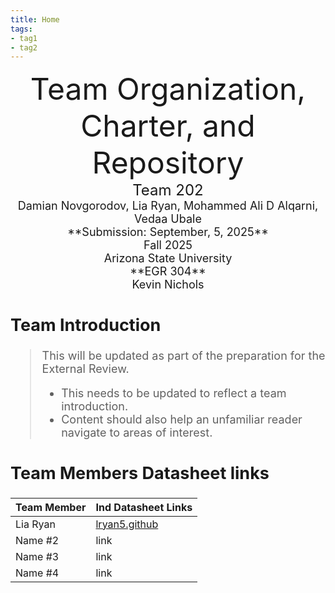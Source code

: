 ```yaml
---
title: Home
tags:
- tag1
- tag2
---
```

<center>
<font size="8">Team Organization, Charter, and Repository<br>
<font size="5">Team 202<br>
<font size="4">Damian Novgorodov, Lia Ryan, Mohammed Ali D Alqarni, Vedaa Ubale<br>
**Submission: September, 5, 2025**<br>
Fall 2025<br>
<font size="4">Arizona State University<br>
**EGR 304**<br>
Kevin Nichols<br>
  

</center>

## Team Introduction
> This will be updated as part of the preparation for the External Review.<br>
>    * This needs to be updated to reflect a team introduction.<br>
>    * Content should also help an unfamiliar reader navigate to areas of interest.


## Team Members Datasheet links

| **Team Member**        |**Ind Datasheet Links** |
| ---------------------- | -----------------------|
| Lia Ryan               | [lryan5.github](https://lryan5.github.io/) |
| Name #2                | link |
| Name #3                | link |
| Name #4                | link |

